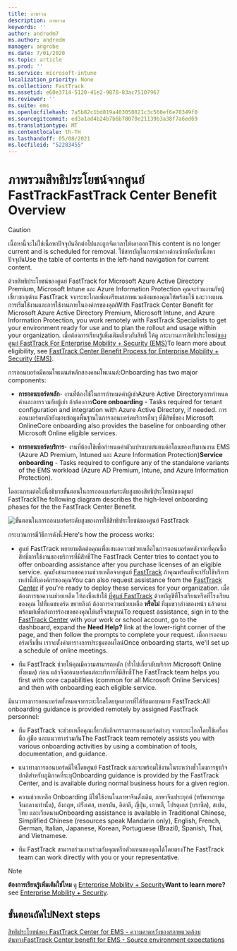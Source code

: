 ```yaml
---
title: ภาพรวม
description: ภาพรวม
keywords: ''
author: andredm7
ms.author: andredm
manager: angrobe
ms.date: 7/01/2020
ms.topic: article
ms.prod: ''
ms.service: microsoft-intune
localization_priority: None
ms.collection: FastTrack
ms.assetid: e60e3714-5120-41e2-9878-83ac75107967
ms.reviewer: ''
ms.suite: ems
ms.openlocfilehash: 7a5b82c1bd819a403050821c3c560ef6e78349f0
ms.sourcegitcommit: ed3a1ad4b24b7b6b78070e21139b3a38f7a6ed69
ms.translationtype: MT
ms.contentlocale: th-TH
ms.lasthandoff: 05/08/2021
ms.locfileid: "52283455"
---
```

# <a name="fasttrack-center-benefit-overview"></a><span data-ttu-id="7cb45-103">ภาพรวมสิทธิประโยชน์จากศูนย์ FastTrack</span><span class="sxs-lookup"><span data-stu-id="7cb45-103">FastTrack Center Benefit Overview</span></span>

> [!CAUTION]
> <span data-ttu-id="7cb45-104">เนื้อหานี้จะไม่ใช่เนื้อหาปัจจุบันอีกต่อไปและถูกจัดเวลาให้เอาออก</span><span class="sxs-lookup"><span data-stu-id="7cb45-104">This content is no longer current and is scheduled for removal.</span></span> <span data-ttu-id="7cb45-105">ใช้สารบัญในการนําทางด้านซ้ายมือกับเนื้อหาปัจจุบัน</span><span class="sxs-lookup"><span data-stu-id="7cb45-105">Use the table of contents in the left-hand navigation for current content.</span></span>

<span data-ttu-id="7cb45-106">ด้วยสิทธิประโยชน์ของศูนย์ FastTrack for Microsoft Azure Active Directory Premium, Microsoft Intune และ Azure Information Protection คุณจะร่วมงานกับผู้เชี่ยวชาญด้าน FastTrack จากระยะไกลเพื่อเตรียมสภาพแวดล้อมของคุณให้พร้อมใช้ และวางแผนการเริ่มใช้งานและการใช้งานภายในองค์กรของคุณ</span><span class="sxs-lookup"><span data-stu-id="7cb45-106">With FastTrack Center Benefit for Microsoft Azure Active Directory Premium, Microsoft Intune, and Azure Information Protection, you work remotely with FastTrack Specialists to get your environment ready for use and to plan the rollout and usage within your organization.</span></span> <span data-ttu-id="7cb45-107">เมื่อต้องการเรียนรู้เพิ่มเติมเกี่ยวกับสิทธิ์ ให้ดู กระบวนการสิทธิประโยชน์[ของศูนย์ FastTrack For Enterprise Mobility + Security (EMS)](EMS-fasttrack-process.md)</span><span class="sxs-lookup"><span data-stu-id="7cb45-107">To learn more about eligibility, see [FastTrack Center Benefit Process for Enterprise Mobility + Security (EMS)](EMS-fasttrack-process.md).</span></span>

<span data-ttu-id="7cb45-108">การออนบอร์ดมีคอมโพเนนต์หลักสองคอมโพเนนต์:</span><span class="sxs-lookup"><span data-stu-id="7cb45-108">Onboarding has two major components:</span></span>

-   <span data-ttu-id="7cb45-109">**การออนบอร์ดหลัก**- งานที่ต้องใช้ในการกําหนดค่าผู้เช่าAzure Active Directoryการกําหนดค่าและการรวมกับผู้เช่า ถ้าต้องการ</span><span class="sxs-lookup"><span data-stu-id="7cb45-109">**Core onboarding** - Tasks required for tenant configuration and integration with Azure Active Directory, if needed.</span></span> <span data-ttu-id="7cb45-110">การออนบอร์ดหลักยังมอบข้อมูลพื้นฐานในการออนบอร์ดบริการอื่นๆ ที่มีสิทธิ์ของ Microsoft Online</span><span class="sxs-lookup"><span data-stu-id="7cb45-110">Core onboarding also provides the baseline for onboarding other Microsoft Online eligible services.</span></span>

-   <span data-ttu-id="7cb45-111">**การออนบอร์ดบริการ**- งานที่ต้องใช้เพื่อกําหนดค่าตัวแปรแบบสแตนด์อโลนของปริมาณงาน EMS (Azure AD Premium, Intuned และ Azure Information Protection)</span><span class="sxs-lookup"><span data-stu-id="7cb45-111">**Service onboarding** - Tasks required to configure any of the standalone variants of the EMS workload (Azure AD Premium, Intune, and Azure Information Protection).</span></span>

<span data-ttu-id="7cb45-112">ไดอะแกรมต่อไปนี้อธิบายขั้นตอนในการออนบอร์ดระดับสูงของสิทธิประโยชน์ของศูนย์ FastTrack</span><span class="sxs-lookup"><span data-stu-id="7cb45-112">The following diagram describes the high-level onboarding phases for the the FastTrack Center Benefit.</span></span>

![ขั้นตอนในการออนบอร์ดระดับสูงของการใช้สิทธิประโยชน์ของศูนย์ FastTrack](./media/ft-onboarding-process.png)

<span data-ttu-id="7cb45-114">กระบวนการมีวิธีการดังนี้:</span><span class="sxs-lookup"><span data-stu-id="7cb45-114">Here's how the process works:</span></span>

- <span data-ttu-id="7cb45-115">ศูนย์ FastTrack พยายามติดต่อคุณเพื่อเสนอความช่วยเหลือในการออนบอร์ดหลังจากที่คุณซื้อสิทธิ์การใช้งานของบริการที่มีสิทธิ์</span><span class="sxs-lookup"><span data-stu-id="7cb45-115">The FastTrack Center tries to contact you to offer onboarding assistance after you purchase licenses of an eligible service.</span></span> <span data-ttu-id="7cb45-116">คุณยังสามารถขอความช่วยเหลือจากศูนย์ [FastTrack](https://go.microsoft.com/fwlink/?linkid=780698) ถ้าคุณพร้อมที่จะปรับใช้บริการเหล่านี้กับองค์กรของคุณ</span><span class="sxs-lookup"><span data-stu-id="7cb45-116">You can also request assistance from the [FastTrack Center](https://go.microsoft.com/fwlink/?linkid=780698) if you're ready to deploy these services for your organization.</span></span> <span data-ttu-id="7cb45-117">เมื่อต้องการขอความช่วยเหลือ ให้ลงชื่อเข้าใช้ [ที่ศูนย์ FastTrack](https://go.microsoft.com/fwlink/?linkid=780698) ด้วยบัญชีที่โรงเรียนหรือที่โรงเรียนของคุณ ไปที่แดชบอร์ด ขยายลิงก์ ต้องการความช่วยเหลือ **หรือไม่** ที่มุมขวาล่างของหน้า แล้วตามพร้อมท์เพื่อส่งการร้องขอของคุณให้เสร็จสมบูรณ์</span><span class="sxs-lookup"><span data-stu-id="7cb45-117">To request assistance, sign in to the [FastTrack Center](https://go.microsoft.com/fwlink/?linkid=780698) with your work or school account, go to the dashboard, expand the **Need Help?** link at the lower-right corner of the page, and then follow the prompts to complete your request.</span></span> <span data-ttu-id="7cb45-118">เมื่อการออนบอร์ดเริ่มขึ้น เราจะตั้งค่าตารางการประชุมออนไลน์</span><span class="sxs-lookup"><span data-stu-id="7cb45-118">Once onboarding starts, we'll set up a schedule of online meetings.</span></span>

-   <span data-ttu-id="7cb45-119">ทีม FastTrack ช่วยให้คุณมีความสามารถหลัก (ทั่วไปเกี่ยวกับบริการ Microsoft Online ทั้งหมด) ก่อน แล้วจึงออนบอร์ดแต่ละบริการที่มีสิทธิ์</span><span class="sxs-lookup"><span data-stu-id="7cb45-119">The FastTrack team helps you first with core capabilities (common for all Microsoft Online Services) and then with onboarding each eligible service.</span></span>

<span data-ttu-id="7cb45-120">มีแนวทางการออนบอร์ดทั้งหมดจากระยะไกลโดยบุคลากรที่ได้รับมอบหมาย FastTrack:</span><span class="sxs-lookup"><span data-stu-id="7cb45-120">All onboarding guidance is provided remotely by assigned FastTrack personnel:</span></span>

-   <span data-ttu-id="7cb45-121">ทีม FastTrack จะช่วยเหลือคุณเกี่ยวกับกิจกรรมการออนบอร์ดต่างๆ จากระยะไกลโดยใช้เครื่องมือ คู่มือ และแนวทางร่วมกัน</span><span class="sxs-lookup"><span data-stu-id="7cb45-121">The FastTrack team remotely assists you with various onboarding activities by using a combination of tools, documentation, and guidance.</span></span>

-   <span data-ttu-id="7cb45-122">แนวทางการออนบอร์ดมีให้โดยศูนย์ FastTrack และจะพร้อมใช้งานในระหว่างชั่วโมงการธุรกิจปกติสําหรับภูมิภาคที่ระบุ</span><span class="sxs-lookup"><span data-stu-id="7cb45-122">Onboarding guidance is provided by the FastTrack Center, and is available during normal business hours for a given region.</span></span>

-   <span data-ttu-id="7cb45-123">ความช่วยเหลือ Onboarding มีให้ใช้งานในภาษาจีนดั้งเดิม, ภาษาจีนประยุกต์ (ทรัพยากรพูดจีนกลางเท่านั้น), อังกฤษ, ฝรั่งเศส, เยอรมัน, อิตาลี, ญี่ปุ่น, เกาหลี, โปรตุเกส (บราซิล), สเปน, ไทย และเวียดนาม</span><span class="sxs-lookup"><span data-stu-id="7cb45-123">Onboarding assistance is available in Traditional Chinese, Simplified Chinese (resources speak Mandarin only), English, French, German, Italian, Japanese, Korean, Portuguese (Brazil), Spanish, Thai, and Vietnamese.</span></span>

-   <span data-ttu-id="7cb45-124">ทีม FastTrack สามารถร่วมงานร่วมกับคุณหรือตัวแทนของคุณได้โดยตรง</span><span class="sxs-lookup"><span data-stu-id="7cb45-124">The FastTrack team can work directly with you or your representative.</span></span>

> [!NOTE]
> <span data-ttu-id="7cb45-125">**ต้องการเรียนรู้เพิ่มเติมใช่ไหม** ดู [Enterprise Mobility + Security](https://www.microsoft.com/cloud-platform/enterprise-mobility)</span><span class="sxs-lookup"><span data-stu-id="7cb45-125">**Want to learn more?** see [Enterprise Mobility + Security](https://www.microsoft.com/cloud-platform/enterprise-mobility).</span></span>

## <a name="next-steps"></a><span data-ttu-id="7cb45-126">ขั้นตอนถัดไป</span><span class="sxs-lookup"><span data-stu-id="7cb45-126">Next steps</span></span>

[<span data-ttu-id="7cb45-127">สิทธิประโยชน์ของ FastTrack Center for EMS - ความคาดหวังของสภาพแวดล้อมต้นทาง</span><span class="sxs-lookup"><span data-stu-id="7cb45-127">FastTrack Center benefit for EMS - Source environment expectations</span></span>](EMS-source-environment-expectations.md)

